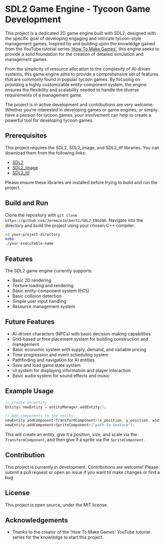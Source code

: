 # SDL2 Game Engine - Tycoon Game Development

This project is a dedicated 2D game engine built with SDL2, designed with the specific goal of developing engaging and intricate tycoon-style management games. Inspired by and building upon the knowledge gained from the YouTube tutorial series ['How To Make Games'](https://www.youtube.com/@CarlBirch), this engine seeks to provide a solid foundation for the creation of detailed simulation and management games.

From the simplicity of resource allocation to the complexity of AI-driven systems, this game engine aims to provide a comprehensive set of features that are commonly found in popular tycoon games. By focusing on providing a highly customizable entity-component system, the engine ensures the flexibility and scalability needed to handle the diverse requirements of a management game.

The project is in active development and contributions are very welcome. Whether you're interested in developing games or game engines, or simply have a passion for tycoon games, your involvement can help to create a powerful tool for developing tycoon games.

## Prerequisites

This project requires the SDL2, SDL2_image, and SDL2_ttf libraries. You can download them from the following links:

- [SDL2](https://www.libsdl.org/download-2.0.php)
- [SDL2_image](https://www.libsdl.org/projects/SDL_image/)
- [SDL2_ttf](https://www.libsdl.org/projects/SDL_ttf/)

Please ensure these libraries are installed before trying to build and run the project.

## Build and Run

Clone the repository with `git clone https://github.com/JeremieJalbert1/SDL2_ENGINE`. Navigate into the directory and build the project using your chosen C++ compiler.

```bash
cd your-project-directory
make
./your-executable-name
```

## Features

The SDL2 game engine currently supports:

- Basic 2D rendering
- Texture loading and rendering
- Basic entity-component system (ECS)
- Basic collision detection
- Simple user input handling
- Resource management system


## Future Features
- AI-driven characters (NPCs) with basic decision-making capabilities
- Grid-based or free placement system for building construction and management
- Basic economic system with supply, demand, and variable pricing
- Time progression and event scheduling system
- Pathfinding and navigation for AI entities
- Save and load game state system
- UI system for displaying information and player interaction
- Basic audio system for sound effects and music

## Example Usage

```cpp
// Create an entity
Entity& newEntity = entityManager.addEntity();

// Add components to the entity
newEntity.addComponent<TransformComponent>(x_position, y_position, width, height, scale);
newEntity.addComponent<SpriteComponent>("path-to-texture");
```
This will create an entity, give it a position, size, and scale via the `TransformComponent`, and then give it a sprite via the `SpriteComponent`.

## Contribution

This project is currently in development. Contributions are welcome! Please submit a pull request or open an issue if you want to make changes or find a bug.

## License

This project is open source, under the MIT license.

## Acknowledgements

- Thanks to the creator of the 'How To Make Games' YouTube tutorial series for the knowledge to start this project.
